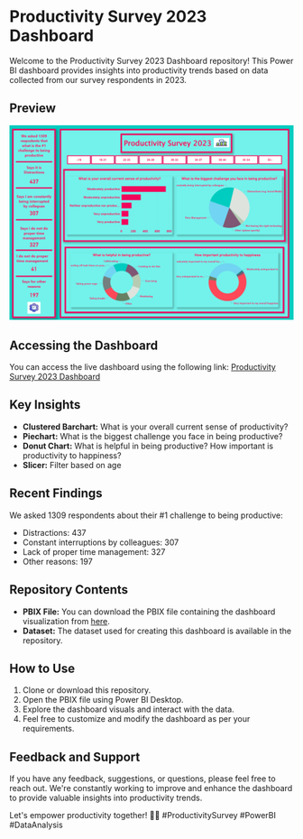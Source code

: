 # Productivity Survey 2023 Dashboard

Welcome to the Productivity Survey 2023 Dashboard repository! This Power BI dashboard provides insights into productivity trends based on data collected from our survey respondents in 2023.

## Preview
![Dashboard Preview](Screenshot%20(194).png)

## Accessing the Dashboard

You can access the live dashboard using the following link: [Productivity Survey 2023 Dashboard](https://app.powerbi.com/view?r=eyJrIjoiOTUyMGNkNzAtNjhiMy00Njc3LWFiNjYtN2JkZWM0M2Q3YTcxIiwidCI6ImRmODY3OWNkLWE4MGUtNDVkOC05OWFjLWM4M2VkN2ZmOTVhMCJ9)

## Key Insights

- **Clustered Barchart:** What is your overall current sense of productivity?
- **Piechart:** What is the biggest challenge you face in being productive?
- **Donut Chart:** What is helpful in being productive? How important is productivity to happiness?
- **Slicer:** Filter based on age

## Recent Findings

We asked 1309 respondents about their #1 challenge to being productive:

- Distractions: 437
- Constant interruptions by colleagues: 307
- Lack of proper time management: 327
- Other reasons: 197

## Repository Contents

- **PBIX File:** You can download the PBIX file containing the dashboard visualization from [here](https://github.com/ViShNu-hub-bot/Productivity-Survey-2023).
- **Dataset:** The dataset used for creating this dashboard is available in the repository.

## How to Use

1. Clone or download this repository.
2. Open the PBIX file using Power BI Desktop.
3. Explore the dashboard visuals and interact with the data.
4. Feel free to customize and modify the dashboard as per your requirements.

## Feedback and Support

If you have any feedback, suggestions, or questions, please feel free to reach out. We're constantly working to improve and enhance the dashboard to provide valuable insights into productivity trends.

Let's empower productivity together! 💼💡 #ProductivitySurvey #PowerBI #DataAnalysis
